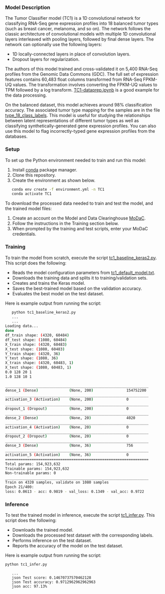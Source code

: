 ### Model Description
The Tumor Classifier model (TC1) is a 1D convolutional network for classifying RNA-Seq gene expression profiles into 18 balanced tumor types (such as breast cancer, melanoma, and so on). The network follows the classic architecture of convolutional models with multiple 1D convolutional layers interleaved with pooling layers, followed by final dense layers. The network can optionally use the following layers:
* 1D locally-connected layers in place of convolution layers. 
* Dropout layers for regularization. 

The authors of this model trained and cross-validated it on 5,400 RNA-Seq profiles from the Genomic Data Commons (GDC). The full set of expression features contains 60,483 float columns transformed from RNA-Seq FPKM-UQ values. The transformation involves converting the FPKM-UQ values to TPM followed by a log transform. [TC1-dataprep.ipynb](https://github.com/CBIIT/NCI-DOE-Collab-Pilot1-Tumor_Classifier-hardening/blob/master/TC1-dataprep.ipynb) is a good example for the data processing.


On the balanced dataset, this model achieves around 98% classification accuracy. The associated tumor type mapping for the samples are in the file [type_18_class_labels](https://modac.cancer.gov/searchTab?dme_data_id=NCI-DME-MS01-6996872). This model is useful for studying the relationships between latent representations of different tumor types as well as classifying synthetically-generated gene expression profiles. You can also use this model to flag incorrectly-typed gene expression profiles from the databases.

### Setup
To set up the Python environment needed to train and run this model:
1. Install [conda](https://docs.conda.io/en/latest/) package manager. 
2. Clone this repository. 
3. Create the environment as shown below.

```bash
   conda env create -f environment.yml -n TC1
   conda activate TC1
   ```

To download the processed data needed to train and test the model, and the trained model files:
1. Create an account on the Model and Data Clearinghouse [MoDaC](https://modac.cancer.gov). 
2. Follow the instructions in the Training section below.
3. When prompted by the training and test scripts, enter your MoDaC credentials.

### Training
To train the model from scratch, execute the script [tc1_baseline_keras2.py](tc1_baseline_keras2.py). This script does the following:
* Reads the model configuration parameters from [tc1_default_model.txt](tc1_default_model.txt).
* Downloads the training data and splits it to training/validation sets.
* Creates and trains the Keras model.
* Saves the best-trained model based on the validation accuracy.
* Evaluates the best model on the test dataset.

Here is example output from running the script:

```bash
   python tc1_baseline_keras2.py
   ...
   ...
Loading data...
done
df_train shape: (4320, 60484)
df_test shape: (1080, 60484)
X_train shape: (4320, 60483)
X_test shape: (1080, 60483)
Y_train shape: (4320, 36)
Y_test shape: (1080, 36)
X_train shape: (4320, 60483, 1)
X_test shape: (1080, 60483, 1)
0.0 128 20 1
1.0 128 10 1

_________________________________________________________________
dense_1 (Dense)              (None, 200)               154752200
_________________________________________________________________
activation_3 (Activation)    (None, 200)               0
_________________________________________________________________
dropout_1 (Dropout)          (None, 200)               0
_________________________________________________________________
dense_2 (Dense)              (None, 20)                4020
_________________________________________________________________
activation_4 (Activation)    (None, 20)                0
_________________________________________________________________
dropout_2 (Dropout)          (None, 20)                0
_________________________________________________________________
dense_3 (Dense)              (None, 36)                756
_________________________________________________________________
activation_5 (Activation)    (None, 36)                0
=================================================================
Total params: 154,923,632
Trainable params: 154,923,632
Non-trainable params: 0
_________________________________________________________________
Train on 4320 samples, validate on 1080 samples
Epoch 21/400:
loss: 0.0613 - acc: 0.9819 - val_loss: 0.1349 - val_acc: 0.9722
```

### Inference
To test the trained model in inference, execute the script [tc1_infer.py](tc1_infer.py). This script does the following:
* Downloads the trained model.
* Downloads the processed test dataset with the corresponding labels.
* Performs inference on the test dataset.
* Reports the accuracy of the model on the test dataset.

Here is example output from running the script:

```bash
python tc1_infer.py
```

```
   ...
   json Test score: 0.14670737570462128
   json Test accuracy: 0.9712962962962963
   json acc: 97.13%

```
